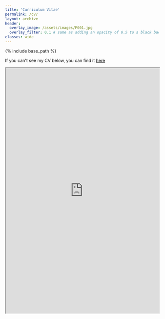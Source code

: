 ```yaml
---
title: 'Curriculum Vitae'
permalink: /cv/
layout: archive
header:
  overlay_image: /assets/images/P001.jpg
  overlay_filter: 0.1 # same as adding an opacity of 0.5 to a black background
classes: wide
---
```


{% include base_path %}

If you can't see my CV below, you can find it [here](https://carlasrebot.github.io/CarlaSrebot.github.io/assets/files/cv_srebot.pdf)

<iframe src="https://carlasrebot.github.io/CarlaSrebot.github.io/assets/files/cv_srebot.pdf" width="100%" height="800px">    </iframe>

